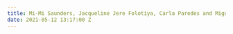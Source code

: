 ```yaml
---
title: Mi-Mi Saunders, Jacqueline Jere Folotiya, Carla Paredes and Miguel Nunez
date: 2021-05-12 13:17:00 Z
---
```


